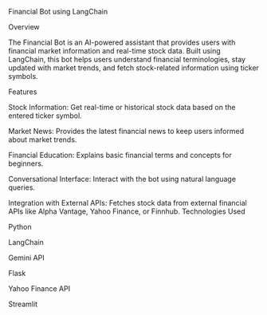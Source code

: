 Financial Bot using LangChain

Overview

The Financial Bot is an AI-powered assistant that provides users with financial market information and real-time stock data. Built using LangChain, this bot helps users understand financial terminologies, stay updated with market trends, and fetch stock-related information using ticker symbols.

Features

Stock Information: Get real-time or historical stock data based on the entered ticker symbol.

Market News: Provides the latest financial news to keep users informed about market trends.

Financial Education: Explains basic financial terms and concepts for beginners.

Conversational Interface: Interact with the bot using natural language queries.

Integration with External APIs: Fetches stock data from external financial APIs like Alpha Vantage, Yahoo Finance, or Finnhub.
Technologies Used

Python

LangChain

Gemini API

Flask

Yahoo Finance API

Streamlit 
